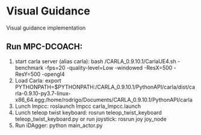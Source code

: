 # Visual Guidance
Visual guidance implementation

## Run MPC-DCOACH:
1. start carla server (alias carla): bash <carla directory>/CARLA_0.9.10.1/CarlaUE4.sh -benchmark -fps=20 -quality-level=Low -windowed -ResX=500 -ResY=500 -opengl4
2. Load Carla: export PYTHONPATH=$PYTHONPATH:<carla directory>/CARLA_0.9.10.1/PythonAPI/carla/dist/carla-0.9.10-py3.7-linux-x86_64.egg:/home/rodrigo/Documents/CARLA_0.9.10.1/PythonAPI/carla
3. Lunch lmpcc: roslaunch lmpcc carla_lmpcc.launch
4. Lunch teleop twist keyboard: rosrun teleop_twist_keyboard teleop_twist_keyboard.py or run joystick: rosrun joy joy_node
5. Run iDAgger: python main_actor.py
